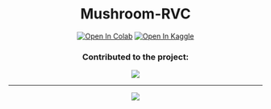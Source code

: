 <div align="center">

# Mushroom-RVC
[![Open In Colab](https://img.shields.io/badge/Colab-Open_Notebook-blue?logo=google-colab)](https://colab.research.google.com/github/Politrees-Kanoyo/Mushroom-RVC/blob/main/assets/notebook/Mushroom_RVC_Colab.ipynb)
[![Open In Kaggle](https://img.shields.io/badge/Kaggle-Open_Notebook-blue?logo=kaggle)](https://www.kaggle.com/code/politrees/mushroom-rvc-by-player1444)

### Contributed to the project:
<a href="https://github.com/Politrees-Kanoyo/Mushroom-RVC/graphs/contributors" target="_blank">
  <img src="https://contrib.rocks/image?repo=Politrees-Kanoyo/Mushroom-RVC" />
</a>

---

<img src="https://counter.seku.su/cmoe?name=RVC&theme=mbs"/><br>
